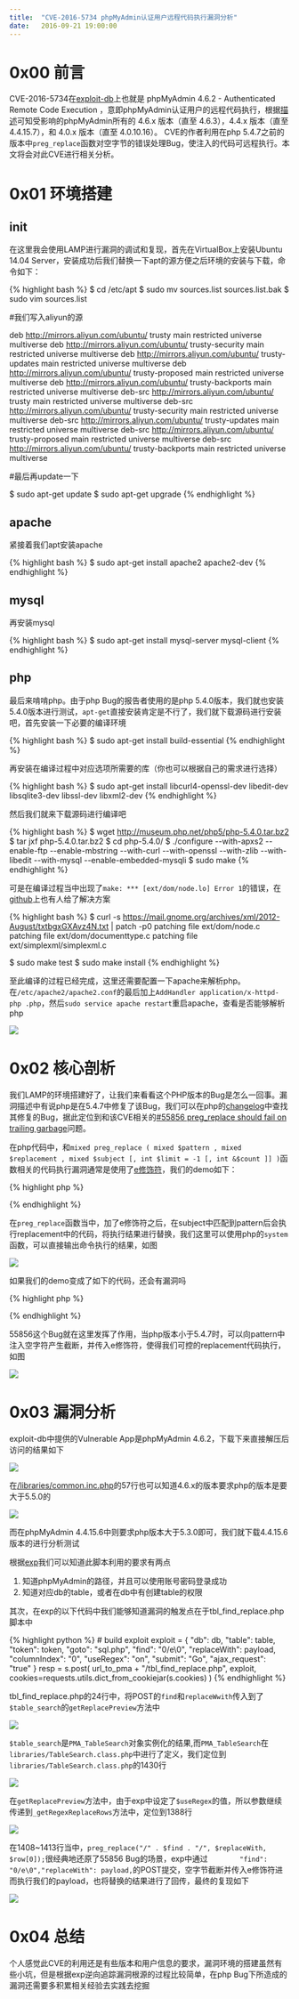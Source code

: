 ```yaml
---
title:  "CVE-2016-5734 phpMyAdmin认证用户远程代码执行漏洞分析"
date:   2016-09-21 19:00:00
---
```


# 0x00 前言

CVE-2016-5734在[exploit-db](https://www.exploit-db.com/exploits/40185/)上也就是 phpMyAdmin 4.6.2 - Authenticated Remote Code Execution ，意即phpMyAdmin认证用户的远程代码执行，根据[描述](https://www.phpmyadmin.net/security/PMASA-2016-27/)可知受影响的phpMyAdmin所有的 4.6.x 版本（直至 4.6.3），4.4.x 版本（直至 4.4.15.7），和 4.0.x 版本（直至 4.0.10.16）。 CVE的作者利用在php 5.4.7之前的版本中`preg_replace`函数对空字节的错误处理Bug，使注入的代码可远程执行。本文将会对此CVE进行相关分析。

# 0x01 环境搭建

## init

在这里我会使用LAMP进行漏洞的调试和复现，首先在VirtualBox上安装Ubuntu 14.04 Server，安装成功后我们替换一下apt的源方便之后环境的安装与下载，命令如下：

{% highlight bash %}
$ cd /etc/apt
$ sudo mv sources.list sources.list.bak
$ sudo vim sources.list

#我们写入aliyun的源

deb http://mirrors.aliyun.com/ubuntu/ trusty main restricted universe multiverse
deb http://mirrors.aliyun.com/ubuntu/ trusty-security main restricted universe multiverse
deb http://mirrors.aliyun.com/ubuntu/ trusty-updates main restricted universe multiverse
deb http://mirrors.aliyun.com/ubuntu/ trusty-proposed main restricted universe multiverse
deb http://mirrors.aliyun.com/ubuntu/ trusty-backports main restricted universe multiverse
deb-src http://mirrors.aliyun.com/ubuntu/ trusty main restricted universe multiverse
deb-src http://mirrors.aliyun.com/ubuntu/ trusty-security main restricted universe multiverse
deb-src http://mirrors.aliyun.com/ubuntu/ trusty-updates main restricted universe multiverse
deb-src http://mirrors.aliyun.com/ubuntu/ trusty-proposed main restricted universe multiverse
deb-src http://mirrors.aliyun.com/ubuntu/ trusty-backports main restricted universe multiverse

#最后再update一下

$ sudo apt-get update
$ sudo apt-get upgrade
{% endhighlight %}

## apache

紧接着我们apt安装apache

{% highlight bash %}
$ sudo apt-get install apache2 apache2-dev
{% endhighlight %}

## mysql

再安装mysql

{% highlight bash %}
$ sudo apt-get install mysql-server mysql-client
{% endhighlight %}

## php

最后来啃啃php。由于php Bug的报告者使用的是php 5.4.0版本，我们就也安装5.4.0版本进行测试，`apt-get`直接安装肯定是不行了，我们就下载源码进行安装吧，首先安装一下必要的编译环境

{% highlight bash %}
$ sudo apt-get install build-essential
{% endhighlight %}

再安装在编译过程中对应选项所需要的库（你也可以根据自己的需求进行选择）

{% highlight bash %}
$ sudo apt-get install libcurl4-openssl-dev libedit-dev libsqlite3-dev libssl-dev libxml2-dev
{% endhighlight %}

然后我们就来下载源码进行编译吧

{% highlight bash %}
$ wget http://museum.php.net/php5/php-5.4.0.tar.bz2
$ tar jxf php-5.4.0.tar.bz2
$ cd php-5.4.0/
$ ./configure --with-apxs2 --enable-ftp --enable-mbstring --with-curl --with-openssl --with-zlib --with-libedit --with-mysql --enable-embedded-mysqli
$ sudo make
{% endhighlight %}

可是在编译过程当中出现了`make: *** [ext/dom/node.lo] Error 1`的错误，在[github](https://github.com/phpbrew/phpbrew/issues/249)上也有人给了解决方案

{% highlight bash %}
$ curl -s https://mail.gnome.org/archives/xml/2012-August/txtbgxGXAvz4N.txt | patch -p0
patching file ext/dom/node.c
patching file ext/dom/documenttype.c
patching file ext/simplexml/simplexml.c

$ sudo make test
$ sudo make install
{% endhighlight %}

至此编译的过程已经完成，这里还需要配置一下apache来解析php。在`/etc/apache2/apache2.conf`的最后加上`AddHandler application/x-httpd-php .php`，然后`sudo service apache restart`重启apache，查看是否能够解析php

![][1]

# 0x02 核心剖析

我们LAMP的环境搭建好了，让我们来看看这个PHP版本的Bug是怎么一回事。漏洞描述中有说php是在5.4.7中修复了该Bug，我们可以在php的[changelog](http://php.net/ChangeLog-5.php#5.4.7)中查找其修复的Bug，据此定位到和该CVE相关的[#55856 preg_replace should fail on trailing garbage](https://bugs.php.net/bug.php?id=55856)问题。

在php代码中，和`mixed preg_replace ( mixed $pattern , mixed $replacement , mixed $subject [, int $limit = -1 [, int &$count ]] )`函数相关的代码执行漏洞通常是使用了[e修饰符](http://php.net/manual/en/reference.pcre.pattern.modifiers.php)，我们的demo如下：

{% highlight php %}
<?php
    $raw = $_POST['raw'];
    $replace = $_POST['replace'];
    $text = $_POST['text'];

    $text = preg_replace('/'.$raw.'/e', $replace, $text);
?>
{% endhighlight %}

在`preg_replace`函数当中，加了e修饰符之后，在subject中匹配到pattern后会执行replacement中的代码，将执行结果进行替换，我们这里可以使用php的`system`函数，可以直接输出命令执行的结果，如图

![][2]

如果我们的demo变成了如下的代码，还会有漏洞吗

{% highlight php %}
<?php
    $raw = $_POST['raw'];
    $replace = $_POST['replace'];
    $text = $_POST['text'];

    $text = preg_replace('/'.$raw.'/i', $replace, $text);
?>
{% endhighlight %}

55856这个Bug就在这里发挥了作用，当php版本小于5.4.7时，可以向pattern中注入空字符产生截断，并传入e修饰符，使得我们可控的replacement代码执行，如图

![][3]

# 0x03 漏洞分析

exploit-db中提供的Vulnerable App是phpMyAdmin 4.6.2，下载下来直接解压后访问的结果如下

![][4]

在[/libraries/common.inc.php](https://github.com/phpmyadmin/phpmyadmin/blob/RELEASE_4_6_2/libraries/common.inc.php#L57)的57行也可以知道4.6.x的版本要求php的版本是要大于5.5.0的

![][5]

而在phpMyAdmin 4.4.15.6中则要求php版本大于5.3.0即可，我们就下载4.4.15.6版本的进行分析测试

根据[exp](https://www.exploit-db.com/download/40185)我们可以知道此脚本利用的要求有两点

1. 知道phpMyAdmin的路径，并且可以使用账号密码登录成功
2. 知道对应db的table，或者在db中有创建table的权限

其次，在exp的以下代码中我们能够知道漏洞的触发点在于tbl_find_replace.php脚本中

{% highlight python %}
    # build exploit
    exploit = {
        "db": db,
        "table": table,
        "token": token,
        "goto": "sql.php",
        "find": "0/e\0",
        "replaceWith": payload,
        "columnIndex": "0",
        "useRegex": "on",
        "submit": "Go",
        "ajax_request": "true"
    }
    resp = s.post(
        url_to_pma + "/tbl_find_replace.php", exploit, cookies=requests.utils.dict_from_cookiejar(s.cookies)
    )
{% endhighlight %}

tbl_find_replace.php的24行中，将POST的`find`和`replaceWwith`传入到了`$table_search`的`getReplacePreview`方法中

![][6]

`$table_search`是`PMA_TableSearch`对象实例化的结果,而`PMA_TableSearch`在`libraries/TableSearch.class.php`中进行了定义，我们定位到`libraries/TableSearch.class.php`的1430行

![][7]

在`getReplacePreview`方法中，由于exp中设定了`$useRegex`的值，所以参数继续传递到`_getRegexReplaceRows`方法中，定位到1388行

![][8]

在1408~1413行当中，`preg_replace("/" . $find . "/", $replaceWith, $row[0]);`很经典地还原了55856 Bug的场景，exp中通过`        "find": "0/e\0","replaceWith": payload,`的POST提交，空字节截断并传入e修饰符进而执行我们的payload，也将替换的结果进行了回传，最终的复现如下

![][9]

# 0x04 总结

个人感觉此CVE的利用还是有些版本和用户信息的要求，漏洞环境的搭建虽然有些小坑，但是根据exp逆向追踪漏洞根源的过程比较简单，在php Bug下所造成的漏洞还需要多积累相关经验去实践去挖掘

[1]: /images/20160921/1.png
[2]: /images/20160921/2.png
[3]: /images/20160921/3.png
[4]: /images/20160921/4.png
[5]: /images/20160921/5.png
[6]: /images/20160921/6.png
[7]: /images/20160921/7.png
[8]: /images/20160921/8.png
[9]: /images/20160921/9.png